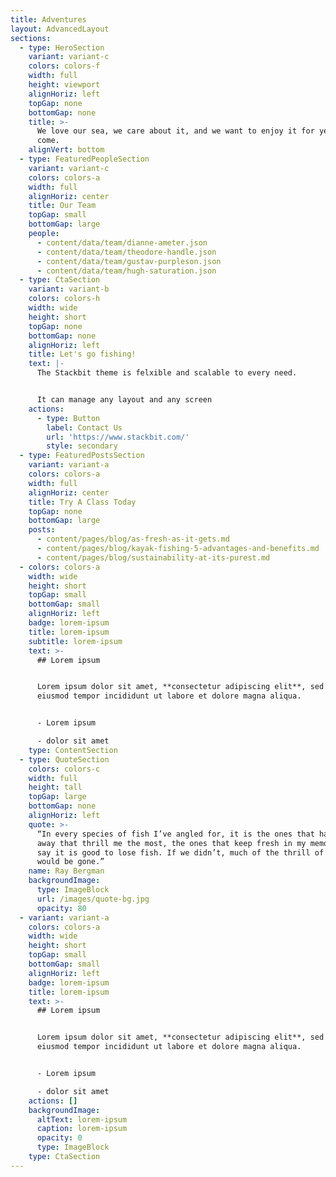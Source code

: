 ```yaml
---
title: Adventures
layout: AdvancedLayout
sections:
  - type: HeroSection
    variant: variant-c
    colors: colors-f
    width: full
    height: viewport
    alignHoriz: left
    topGap: none
    bottomGap: none
    title: >-
      We love our sea, we care about it, and we want to enjoy it for years to
      come.
    alignVert: bottom
  - type: FeaturedPeopleSection
    variant: variant-c
    colors: colors-a
    width: full
    alignHoriz: center
    title: Our Team
    topGap: small
    bottomGap: large
    people:
      - content/data/team/dianne-ameter.json
      - content/data/team/theodore-handle.json
      - content/data/team/gustav-purpleson.json
      - content/data/team/hugh-saturation.json
  - type: CtaSection
    variant: variant-b
    colors: colors-h
    width: wide
    height: short
    topGap: none
    bottomGap: none
    alignHoriz: left
    title: Let's go fishing!
    text: |-
      The Stackbit theme is felxible and scalable to every need.


      It can manage any layout and any screen
    actions:
      - type: Button
        label: Contact Us
        url: 'https://www.stackbit.com/'
        style: secondary
  - type: FeaturedPostsSection
    variant: variant-a
    colors: colors-a
    width: full
    alignHoriz: center
    title: Try A Class Today
    topGap: none
    bottomGap: large
    posts:
      - content/pages/blog/as-fresh-as-it-gets.md
      - content/pages/blog/kayak-fishing-5-advantages-and-benefits.md
      - content/pages/blog/sustainability-at-its-purest.md
  - colors: colors-a
    width: wide
    height: short
    topGap: small
    bottomGap: small
    alignHoriz: left
    badge: lorem-ipsum
    title: lorem-ipsum
    subtitle: lorem-ipsum
    text: >-
      ## Lorem ipsum


      Lorem ipsum dolor sit amet, **consectetur adipiscing elit**, sed do
      eiusmod tempor incididunt ut labore et dolore magna aliqua.


      - Lorem ipsum

      - dolor sit amet
    type: ContentSection
  - type: QuoteSection
    colors: colors-c
    width: full
    height: tall
    topGap: large
    bottomGap: none
    alignHoriz: left
    quote: >-
      “In every species of fish I’ve angled for, it is the ones that have got
      away that thrill me the most, the ones that keep fresh in my memory. So I
      say it is good to lose fish. If we didn’t, much of the thrill of angling
      would be gone.”
    name: Ray Bergman
    backgroundImage:
      type: ImageBlock
      url: /images/quote-bg.jpg
      opacity: 80
  - variant: variant-a
    colors: colors-a
    width: wide
    height: short
    topGap: small
    bottomGap: small
    alignHoriz: left
    badge: lorem-ipsum
    title: lorem-ipsum
    text: >-
      ## Lorem ipsum


      Lorem ipsum dolor sit amet, **consectetur adipiscing elit**, sed do
      eiusmod tempor incididunt ut labore et dolore magna aliqua.


      - Lorem ipsum

      - dolor sit amet
    actions: []
    backgroundImage:
      altText: lorem-ipsum
      caption: lorem-ipsum
      opacity: 0
      type: ImageBlock
    type: CtaSection
---
```

